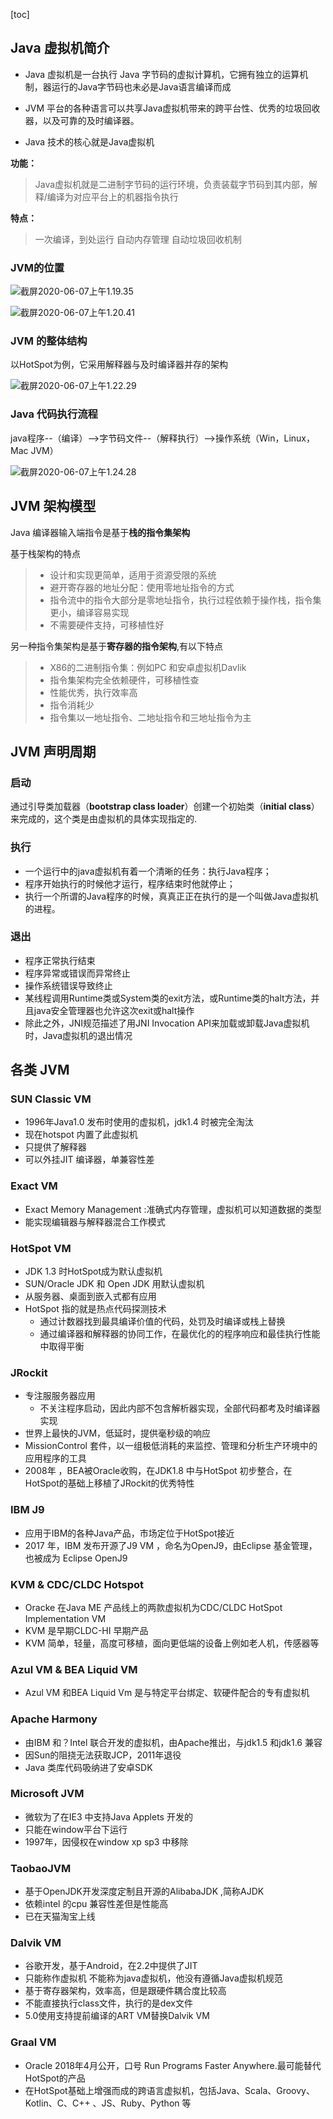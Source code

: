 [toc]

## Java 虚拟机简介

* Java 虚拟机是一台执行 Java 字节码的虚拟计算机，它拥有独立的运算机制，器运行的Java字节码也未必是Java语言编译而成

* JVM 平台的各种语言可以共享Java虚拟机带来的跨平台性、优秀的垃圾回收器，以及可靠的及时编译器。
* Java 技术的核心就是Java虚拟机

**功能：**

> Java虚拟机就是二进制字节码的运行环境，负责装载字节码到其内部，解释/编译为对应平台上的机器指令执行

**特点：**

> 一次编译，到处运行
> 自动内存管理
> 自动垃圾回收机制

### JVM的位置

![截屏2020-06-07上午1.19.35](imgs/截屏2020-06-07上午1.19.35.png)

![截屏2020-06-07上午1.20.41](imgs/截屏2020-06-07上午1.20.41.png)

### JVM 的整体结构

以HotSpot为例，它采用解释器与及时编译器并存的架构

![截屏2020-06-07上午1.22.29](imgs/截屏2020-06-07上午1.22.29.png)


### Java 代码执行流程


java程序--（编译）-->字节码文件--（解释执行）-->操作系统（Win，Linux，Mac JVM）


![截屏2020-06-07上午1.24.28](imgs/截屏2020-06-07上午1.24.28.png)

## JVM 架构模型

Java 编译器输入端指令是基于**栈的指令集架构**

基于栈架构的特点

> * 设计和实现更简单，适用于资源受限的系统
> * 避开寄存器的地址分配：使用零地址指令的方式
> * 指令流中的指令大部分是零地址指令，执行过程依赖于操作栈，指令集更小，编译容易实现
> * 不需要硬件支持，可移植性好


另一种指令集架构是基于**寄存器的指令架构**,有以下特点

> * X86的二进制指令集：例如PC 和安卓虚拟机Davlik
> * 指令集架构完全依赖硬件，可移植性查
> * 性能优秀，执行效率高
> * 指令消耗少
> * 指令集以一地址指令、二地址指令和三地址指令为主


## JVM 声明周期

### 启动

通过引导类加载器（**bootstrap class loader**）创建一个初始类（**initial class**）来完成的，这个类是由虚拟机的具体实现指定的.

### 执行

* 一个运行中的java虚拟机有着一个清晰的任务：执行Java程序；
* 程序开始执行的时候他才运行，程序结束时他就停止；
* 执行一个所谓的Java程序的时候，真真正正在执行的是一个叫做Java虚拟机的进程。

### 退出

* 程序正常执行结束
* 程序异常或错误而异常终止
* 操作系统错误导致终止
* 某线程调用Runtime类或System类的exit方法，或Runtime类的halt方法，并且java安全管理器也允许这次exit或halt操作
* 除此之外，JNI规范描述了用JNI Invocation API来加载或卸载Java虚拟机时，Java虚拟机的退出情况


## 各类 JVM 

### SUN Classic VM 

* 1996年Java1.0 发布时使用的虚拟机，jdk1.4 时被完全淘汰
* 现在hotspot 内置了此虚拟机
* 只提供了解释器
* 可以外挂JIT 编译器，单兼容性差

### Exact VM

* Exact Memory Management :准确式内存管理，虚拟机可以知道数据的类型
* 能实现编辑器与解释器混合工作模式

### HotSpot VM

* JDK 1.3 时HotSpot成为默认虚拟机
* SUN/Oracle JDK 和 Open JDK 用默认虚拟机
* 从服务器、桌面到嵌入式都有应用
* HotSpot 指的就是热点代码探测技术
    * 通过计数器找到最具编译价值的代码，处罚及时编译或栈上替换
    * 通过编译器和解释器的协同工作，在最优化的的程序响应和最佳执行性能中取得平衡


### JRockit

* 专注服服务器应用
  * 不关注程序启动，因此内部不包含解析器实现，全部代码都考及时编译器实现
* 世界上最快的JVM，低延时，提供毫秒级的响应
* MissionControl 套件，以一组极低消耗的来监控、管理和分析生产环境中的应用程序的工具
* 2008年 ，BEA被Oracle收购，在JDK1.8 中与HotSpot 初步整合，在HotSpot的基础上移植了JRockit的优秀特性

### IBM J9

* 应用于IBM的各种Java产品，市场定位于HotSpot接近
* 2017 年，IBM 发布开源了J9 VM ，命名为OpenJ9，由Eclipse 基金管理，也被成为 Eclipse OpenJ9

### KVM & CDC/CLDC Hotspot

* Oracke 在Java ME 产品线上的两款虚拟机为CDC/CLDC HotSpot Implementation VM
* KVM 是早期CLDC-HI 早期产品
* KVM 简单，轻量，高度可移植，面向更低端的设备上例如老人机，传感器等 


### Azul VM & BEA Liquid VM

* Azul VM 和BEA Liquid Vm 是与特定平台绑定、软硬件配合的专有虚拟机


### Apache Harmony

* 由IBM 和？Intel 联合开发的虚拟机，由Apache推出，与jdk1.5 和jdk1.6 兼容
* 因Sun的阻挠无法获取JCP，2011年退役
* Java 类库代码吸纳进了安卓SDK

### Microsoft JVM 

* 微软为了在IE3 中支持Java Applets 开发的
* 只能在window平台下运行
* 1997年，因侵权在window xp sp3 中移除 


### TaobaoJVM

* 基于OpenJDK开发深度定制且开源的AlibabaJDK ,简称AJDK
* 依赖intel  的cpu 兼容性差但是性能高
* 已在天猫淘宝上线

### Dalvik VM

* 谷歌开发，基于Android，在2.2中提供了JIT
* 只能称作虚拟机 不能称为java虚拟机，他没有遵循Java虚拟机规范
* 基于寄存器架构，效率高，但是跟硬件耦合度比较高
* 不能直接执行class文件，执行的是dex文件
* 5.0使用支持提前编译的ART VM替换Dalvik VM

### Graal VM

* Oracle 2018年4月公开，口号 Run Programs Faster Anywhere.最可能替代HotSpot的产品
* 在HotSpot基础上增强而成的跨语言虚拟机，包括Java、Scala、Groovy、Kotlin、C、C++ 、JS、Ruby、Python 等
